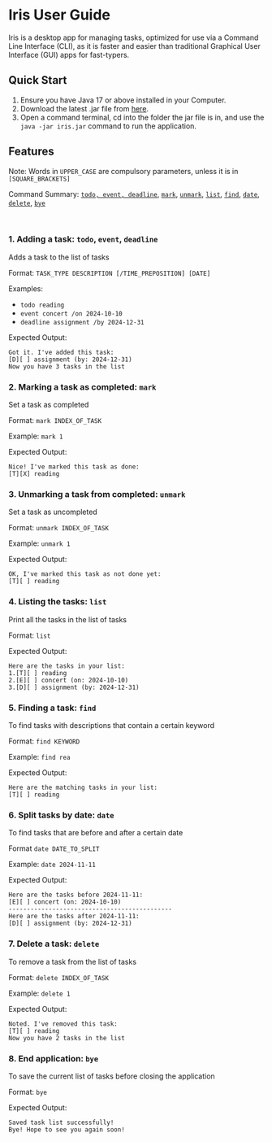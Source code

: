 # Iris User Guide

Iris is a desktop app for managing tasks, optimized for use via a 
Command Line Interface (CLI), as it is faster and easier than traditional 
Graphical User Interface (GUI) apps for fast-typers.

## Quick Start
1. Ensure you have Java 17 or above installed in your Computer.
2. Download the latest .jar file from [here](https://github.com/TPH777/ip/releases).
3. Open a command terminal, cd into the folder the jar file is in, and use the `java -jar iris.jar` command to run the application.

## Features
Note: Words in `UPPER_CASE` are compulsory parameters, unless it is in `[SQUARE_BRACKETS]`

Command Summary: 
[`todo, event, deadline`](#1-adding-a-task-todo-deadline-event-), [`mark`](#2-marking-a-task-as-completed-mark), 
[`unmark`](#3-unmarking-a-task-from-completed-unmark), [`list`](#4-listing-the-tasks-list),
[`find`](#5-finding-a-task-find), [`date`](#6-split-tasks-by-date-date),
[`delete`](#7-delete-a-task-delete), [`bye`](#8-end-application-bye)

<br>

### 1. Adding a task: `todo`, `event`, `deadline`
Adds a task to the list of tasks

Format: `TASK_TYPE DESCRIPTION [/TIME_PREPOSITION] [DATE]`

Examples:
- `todo reading`
- `event concert /on 2024-10-10`
- `deadline assignment /by 2024-12-31`

Expected Output:
```
Got it. I've added this task:
[D][ ] assignment (by: 2024-12-31)
Now you have 3 tasks in the list
```

### 2. Marking a task as completed: `mark`
Set a task as completed

Format: `mark INDEX_OF_TASK`

Example: `mark 1`

Expected Output:
```
Nice! I've marked this task as done:
[T][X] reading
```

### 3. Unmarking a task from completed: `unmark`
Set a task as uncompleted

Format: `unmark INDEX_OF_TASK`

Example: `unmark 1`

Expected Output:
```
OK, I've marked this task as not done yet:
[T][ ] reading
```

### 4. Listing the tasks: `list`
Print all the tasks in the list of tasks

Format: `list`

Expected Output:
```
Here are the tasks in your list:
1.[T][ ] reading
2.[E][ ] concert (on: 2024-10-10)
3.[D][ ] assignment (by: 2024-12-31)
```

### 5. Finding a task: `find`
To find tasks with descriptions that contain a certain keyword

Format: `find KEYWORD`

Example: `find rea`

Expected Output:
```
Here are the matching tasks in your list:
[T][ ] reading
```

### 6. Split tasks by date: `date`
To find tasks that are before and after a certain date

Format `date DATE_TO_SPLIT`

Example: `date 2024-11-11`

Expected Output:
```
Here are the tasks before 2024-11-11:
[E][ ] concert (on: 2024-10-10)
---------------------------------------------
Here are the tasks after 2024-11-11:
[D][ ] assignment (by: 2024-12-31)
```

### 7. Delete a task: `delete`
To remove a task from the list of tasks

Format: `delete INDEX_OF_TASK`

Example: `delete 1`

Expected Output:
```
Noted. I've removed this task:
[T][ ] reading
Now you have 2 tasks in the list
```

### 8. End application: `bye`
To save the current list of tasks before closing the application

Format: `bye`

Expected Output:
```
Saved task list successfully!
Bye! Hope to see you again soon!
```